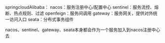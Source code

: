 springcloudAlibaba：
  nacos：服务注册中心/配置中心
  sentinel：服务流控、熔断、热点规则、过滤
  openfeign：服务间调用
  gateway：服务网关，提供对外统一访问入口
  seata：分布式事务组件

  nacos、sentinel、gateway、seata本身都会作为一个服务加入到nacos注册中心去
